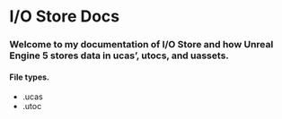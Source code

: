 <h1>I/O Store Docs</h1>

<h3>Welcome to my documentation of I/O Store and how Unreal Engine 5 stores data in ucas’, utocs, and uassets.</h3>

<h4>File types.</h4>
<ul>
  <li>.ucas</li>
  <li>.utoc</li>
</ul>
